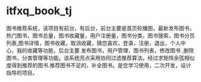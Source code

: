 # itfxq_book_tj
 图书推荐系统，该项目有前台，有后台，前台主要是首页轮播图，最新发布图书，热门图书，图书总量，图书收藏量，用户注册量，图书分类，图书搜索，图书分页列表,图书详情，图书收藏，取消收藏，猜您喜欢，登录，注册，退出，个人中心，我的收藏等功能，后台主要 发布图书，用户管理，图书列表，修改图书 ,删除图书，分类管理等功能。该系统亮点采用协同过滤推荐算法。经过求矩阵余弦相似度得到推荐的图书.推荐图书不足的，补全图书。是您学习使用，二次开发，设计指导的项目。
